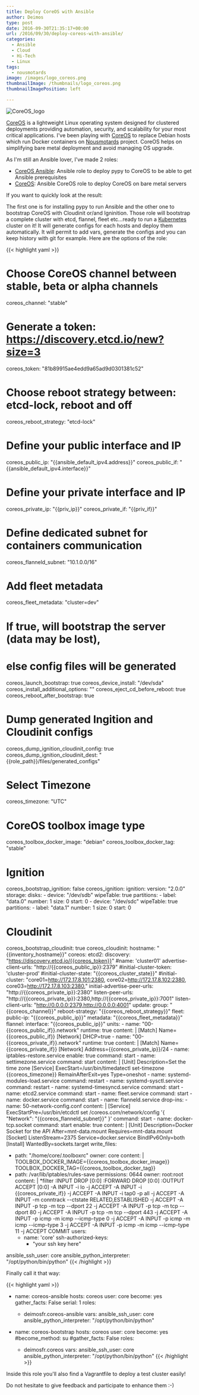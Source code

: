 ```yaml
---
title: Deploy CoreOS with Ansible
author: Deimos
type: post
date: 2016-09-30T21:35:17+00:00
url: /2016/09/30/deploy-coreos-with-ansible/
categories:
  - Ansible
  - Cloud
  - Hi-Tech
  - Linux
tags:
  - nousmotards
image: /images/logo_coreos.png
thumbnailImage: /thumbnails/logo_coreos.png
thumbnailImagePosition: left

---
```

![CoreOS_logo](/images/logo_coreos.png)
&nbsp;

[CoreOS][1] is a lightweight Linux operating system designed for clustered deployments providing automation, security, and scalability for your most critical applications.&nbsp;I've been playing with [CoreOS][1] to replace Debian hosts which run Docker containers on [Nousmotards][2] project. CoreOS helps on simplifying bare metal deployment and avoid managing OS upgrade.

As I'm still an Ansible lover, I've made 2 roles:

  * [CoreOS Ansible][3]:&nbsp;Ansible role to deploy pypy to CoreOS to be able to get Ansible prerequisites
  * [CoreOS][4]: Ansible CoreOS role to deploy CoreOS on bare metal servers

If you want to quickly look at the result:

<script type="text/javascript" src="https://asciinema.org/a/97137.js" id="asciicast-97137" async></script>

The first one is&nbsp;for installing pypy to run Ansible and the other one to bootstrap CoreOS with Cloudinit or/and Igninition. Those role will bootstrap a complete cluster with etcd, flannel, fleet etc...ready to run a [Kubernetes][5] cluster on it! It will generate configs for each hosts and deploy them automatically. It will permit to add vars, generate the configs and you can keep history with git for example. Here are the options of the role:

{{< highlight yaml >}}
# Choose CoreOS channel between stable, beta or alpha channels
coreos_channel: "stable"
# Generate a token: https://discovery.etcd.io/new?size=3
coreos_token: "81b89915ae4edd9a65ad9d0301381c52"
# Choose reboot strategy between: etcd-lock, reboot and off
coreos_reboot_strategy: "etcd-lock"

# Define your public interface and IP
coreos_public_ip: "{{ansible_default_ipv4.address}}"
coreos_public_if: "{{ansible_default_ipv4.interface}}"
# Define your private interface and IP
coreos_private_ip: "{{priv_ip}}"
coreos_private_if: "{{priv_if}}"

# Define dedicated subnet for containers communication
coreos_flanneld_subnet: "10.1.0.0/16"

# Add fleet metadata
coreos_fleet_metadata: "cluster=dev"

# If true, will bootstrap the server (data may be lost),
# else config files will be generated
coreos_launch_bootstrap: true
coreos_device_install: "/dev/sda"
coreos_install_additional_options: ""
coreos_eject_cd_before_reboot: true
coreos_reboot_after_bootstrap: true

# Dump generated Ingition and Cloudinit configs
coreos_dump_ignition_cloudinit_config: true
coreos_dump_ignition_cloudinit_dest: "{{role_path}}/files/generated_configs"

# Select Timezone
coreos_timezone: "UTC"

# CoreOS toolbox image type
coreos_toolbox_docker_image: "debian"
coreos_toolbox_docker_tag: "stable"

# Ignition
coreos_bootstrap_ignition: false
coreos_ignition:
  ignition:
    version: "2.0.0"
  storage:
    disks:
      - device: "/dev/sdb"
        wipeTable: true
        partitions:
          - label: "data.0"
            number: 1
            size: 0
            start: 0
      - device: "/dev/sdc"
        wipeTable: true
        partitions:
          - label: "data.1"
            number: 1
            size: 0
            start: 0

# Cloudinit
coreos_bootstrap_cloudinit: true
coreos_cloudinit:
  hostname: "{{inventory_hostname}}"
  coreos:
    etcd2:
      discovery: "https://discovery.etcd.io/{{coreos_token}}"
      #name: 'cluster01'
      advertise-client-urls: "http://{{coreos_public_ip}}:2379"
      #initial-cluster-token: 'cluster-prod'
      #initial-cluster-state: "{{coreos_cluster_state}}"
      #initial-cluster: "core01=http://172.17.8.101:2380, core02=http://172.17.8.102:2380, core03=http://172.17.8.103:2380,"
      initial-advertise-peer-urls: "http://{{coreos_private_ip}}:2380"
      listen-peer-urls: "http://{{coreos_private_ip}}:2380,http://{{coreos_private_ip}}:7001"
      listen-client-urls: "http://0.0.0.0:2379,http://0.0.0.0:4001"
    update:
      group: "{{coreos_channel}}"
      reboot-strategy: "{{coreos_reboot_strategy}}"
    fleet:
      public-ip: "{{coreos_public_ip}}"
      metadata: "{{coreos_fleet_metadata}}"
    flannel:
      interface: "{{coreos_public_ip}}"
    units:
    - name: "00-{{coreos_public_if}}.network"
      runtime: true
      content: |
        [Match]
        Name={{coreos_public_if}}
        [Network]
        DHCP=true
    - name: "00-{{coreos_private_if}}.network"
      runtime: true
      content: |
        [Match]
        Name={{coreos_private_if}}
        [Network]
        Address={{coreos_private_ip}}/24
    - name: iptables-restore.service
      enable: true
      command: start
    - name: settimezone.service
      command: start
      content: |
        [Unit]
        Description=Set the time zone
        [Service]
        ExecStart=/usr/bin/timedatectl set-timezone {{coreos_timezone}}
        RemainAfterExit=yes
        Type=oneshot
    - name: systemd-modules-load.service
      command: restart
    - name: systemd-sysctl.service
      command: restart
    - name: systemd-timesyncd.service
      command: start
    - name: etcd2.service
      command: start
    - name: fleet.service
      command: start
    - name: docker.service
      command: start
    - name: flanneld.service
      drop-ins:
      - name: 50-network-config.conf
        content: |
          [Service]
          ExecStartPre=/usr/bin/etcdctl set /coreos.com/network/config '{ "Network": "{{coreos_flanneld_subnet}}" }'
      command: start
    - name: docker-tcp.socket
      command: start
      enable: true
      content: |
        [Unit]
        Description=Docker Socket for the API
        After=mnt-data.mount
        Requires=mnt-data.mount
        [Socket]
        ListenStream=2375
        Service=docker.service
        BindIPv6Only=both
        [Install]
        WantedBy=sockets.target
  write_files:
  - path: "/home/core/.toolboxrc"
    owner: core
    content: |
      TOOLBOX_DOCKER_IMAGE={{coreos_toolbox_docker_image}}
      TOOLBOX_DOCKER_TAG={{coreos_toolbox_docker_tag}}
  - path: /var/lib/iptables/rules-save
    permissions: 0644
    owner: root:root
    content: |
      *filter
      :INPUT DROP [0:0]
      :FORWARD DROP [0:0]
      :OUTPUT ACCEPT [0:0]
      -A INPUT -i lo -j ACCEPT
      -A INPUT -i {{coreos_private_if}} -j ACCEPT
      -A INPUT -i tap0 -p all -j ACCEPT
      -A INPUT -m conntrack --ctstate RELATED,ESTABLISHED -j ACCEPT
      -A INPUT -p tcp -m tcp --dport 22 -j ACCEPT
      -A INPUT -p tcp -m tcp --dport 80 -j ACCEPT
      -A INPUT -p tcp -m tcp --dport 443 -j ACCEPT
      -A INPUT -p icmp -m icmp --icmp-type 0 -j ACCEPT
      -A INPUT -p icmp -m icmp --icmp-type 3 -j ACCEPT
      -A INPUT -p icmp -m icmp --icmp-type 11 -j ACCEPT
      COMMIT
  users:
    - name: 'core'
      ssh-authorized-keys:
      - "your ssh key here"

ansible_ssh_user: core
ansible_python_interpreter: "/opt/python/bin/python"
{{< /highlight >}}

Finally call it that way:

{{< highlight yaml >}}
- name: coreos-ansible
  hosts: coreos
  user: core
  become: yes
  gather_facts: False
    serial: 1
  roles:
    - deimosfr.coreos-ansible
  vars:
    ansible_ssh_user: core
    ansible_python_interpreter: "/opt/python/bin/python"

- name: coreos-bootstrap
  hosts: coreos
  user: core
  become: yes
  #become_method: su
  #gather_facts: False
  roles:
    - deimosfr.coreos
  vars:
    ansible_ssh_user: core
    ansible_python_interpreter: "/opt/python/bin/python"
{{< /highlight >}}

Inside this role you'll also find a Vagrantfile to deploy a test cluster easily!

Do not hesitate to give feedback and participate to enhance them :-)

 [1]: https://coreos.com
 [2]: https://www.nousmotards.com
 [3]: https://galaxy.ansible.com/deimosfr/coreos-container-linux/
 [4]: https://galaxy.ansible.com/deimosfr/coreos-ansible/
 [5]: http://kubernetes.io/
